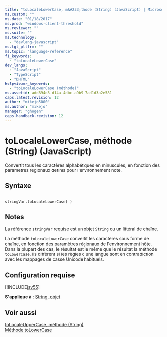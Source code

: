 ```yaml
---
title: "toLocaleLowerCase, m&#233;thode (String) (JavaScript) | Microsoft Docs"
ms.custom: ""
ms.date: "01/18/2017"
ms.prod: "windows-client-threshold"
ms.reviewer: ""
ms.suite: ""
ms.technology: 
  - "devlang-javascript"
ms.tgt_pltfrm: ""
ms.topic: "language-reference"
f1_keywords: 
  - "toLocaleLowerCase"
dev_langs: 
  - "JavaScript"
  - "TypeScript"
  - "DHTML"
helpviewer_keywords: 
  - "toLocaleLowerCase (méthode)"
ms.assetid: add894d3-d14a-4dbc-a9b9-7ad1d3a2e581
caps.latest.revision: 12
author: "mikejo5000"
ms.author: "mikejo"
manager: "ghogen"
caps.handback.revision: 12
---
```

# toLocaleLowerCase, m&#233;thode (String) (JavaScript)
Convertit tous les caractères alphabétiques en minuscules, en fonction des paramètres régionaux définis pour l'environnement hôte.  
  
## Syntaxe  
  
```  
  
stringVar.toLocaleLowerCase( )  
```  
  
## Notes  
 La référence `stringVar` requise est un objet `String` ou un littéral de chaîne.  
  
 La méthode `toLocaleLowerCase` convertit les caractères sous forme de chaîne, en fonction des paramètres régionaux de l'environnement hôte.  Dans la plupart des cas, le résultat est le même que le résultat la méthode `toLowerCase`.  Ils diffèrent si les règles d'une langue sont en contradiction avec les mappages de casse Unicode habituels.  
  
## Configuration requise  
 [!INCLUDE[jsv55](../../javascript/reference/includes/jsv55-md.md)]  
  
 **S'applique à** : [String, objet](../../javascript/reference/string-object-javascript.md)  
  
## Voir aussi  
 [toLocaleUpperCase, méthode \(String\)](../../javascript/reference/tolocaleuppercase-method-string-javascript.md)   
 [Méthode toLowerCase](../../javascript/reference/tolowercase-method-javascript.md)